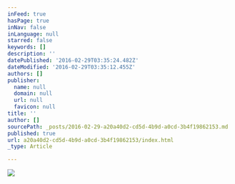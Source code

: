 ```yaml
---
inFeed: true
hasPage: true
inNav: false
inLanguage: null
starred: false
keywords: []
description: ''
datePublished: '2016-02-29T03:35:24.482Z'
dateModified: '2016-02-29T03:35:12.455Z'
authors: []
publisher:
  name: null
  domain: null
  url: null
  favicon: null
title: ''
author: []
sourcePath: _posts/2016-02-29-a20a40d2-cd5d-4b9d-a0cd-3b4f19862153.md
published: true
url: a20a40d2-cd5d-4b9d-a0cd-3b4f19862153/index.html
_type: Article

---
```

![](https://the-grid-user-content.s3-us-west-2.amazonaws.com/e71510ae-5b28-461a-8cf9-c84fb8e2cfee.jpg)